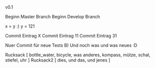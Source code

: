 v0.1

Beginn Master Branch
Beginn Develop Branch

x = y :)
y = 121

Commit Eintrag X
Commit Eintrag 11
Commit Eintrag 31

Nuer Commit für neue Tests B)
Und noch was und was neues :D

Rucksack [
    bottle_water,
    bicycle,
    was anderes,
    kompass,
    mütze,
    schal,
    stiefel,
    uhr
]
Rucksack2 [
    dies,
    und das,
    und jenes
]